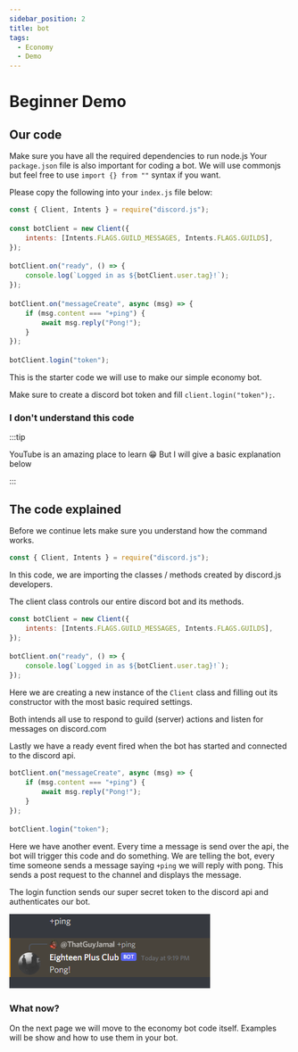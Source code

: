 ```yaml
---
sidebar_position: 2
title: bot
tags:
  - Economy
  - Demo
---
```


# Beginner Demo

## Our code

Make sure you have all the required dependencies to run node.js Your `package.json` file is also important for coding a bot. We will use commonjs but feel free to use `import {} from ""` syntax if you want.

Please copy the following into your `index.js` file below:

```js {15}
const { Client, Intents } = require("discord.js");

const botClient = new Client({
	intents: [Intents.FLAGS.GUILD_MESSAGES, Intents.FLAGS.GUILDS],
});

botClient.on("ready", () => {
	console.log(`Logged in as ${botClient.user.tag}!`);
});

botClient.on("messageCreate", async (msg) => {
	if (msg.content === "+ping") {
		await msg.reply("Pong!");
	}
});

botClient.login("token");
```

This is the starter code we will use to make our simple economy bot.

Make sure to create a discord bot token and fill `client.login("token");`.

### I don't understand this code

:::tip

YouTube is an amazing place to learn 😁 But I will give a basic explanation below

:::

## The code explained

Before we continue lets make sure you understand how the command works.

```js
const { Client, Intents } = require("discord.js");
```

In this code, we are importing the classes / methods created by discord.js developers.

The client class controls our entire discord bot and its methods.

```js
const botClient = new Client({
	intents: [Intents.FLAGS.GUILD_MESSAGES, Intents.FLAGS.GUILDS],
});

botClient.on("ready", () => {
	console.log(`Logged in as ${botClient.user.tag}!`);
});
```

Here we are creating a new instance of the `Client` class and filling out its constructor with the most basic required settings.

Both intends all use to respond to guild (server) actions and listen for messages on discord.com

Lastly we have a ready event fired when the bot has started and connected to the discord api.

```js
botClient.on("messageCreate", async (msg) => {
	if (msg.content === "+ping") {
		await msg.reply("Pong!");
	}
});

botClient.login("token");
```

Here we have another event. Every time a message is send over the api, the bot will trigger this code and do something. We are telling the bot, every time someone sends a message saying `+ping` we will reply with pong. This sends a post request to the channel and displays the message.

The login function sends our super secret token to the discord api and authenticates our bot.

![image](/img/tutorial/example-image-one.png)

### What now?

On the next page we will move to the economy bot code itself. Examples will be show and how to use them in your bot.
